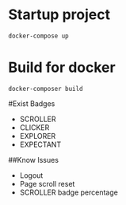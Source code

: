 # Startup project
`docker-compose up`
# Build for docker
`docker-composer build`

#Exist Badges
- SCROLLER
- CLICKER
- EXPLORER
- EXPECTANT

##Know Issues
- Logout
- Page scroll reset
- SCROLLER badge percentage

